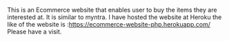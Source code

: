 This is an Ecommerce website that enables user to buy the items they are interested at. It is similar to myntra.
I have hosted the website at Heroku the like of the website is :https://ecommerce-website-php.herokuapp.com/
Please have a visit.
